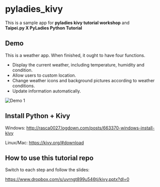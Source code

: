 # pyladies_kivy  
This is a sample app for **pyladies kivy tutorial workshop** and  
**Taipei.py X PyLadies Python Tutorial**

## Demo
This is a weather app.
When finished, it ought to have four functions.

* Display the current weather, including temperature, humidity and condition.
* Allow users to custom location.
* Change weather icons and background pictures according to weather conditions.
* Update information automatically.

![Demo 1](http://i.imgur.com/Iy50h1j.png)

## Install Python + Kivy

Windows:
http://rasca0027.logdown.com/posts/663370-windows-install-kivy

Linux/Mac:
https://kivy.org/#download

## How to use this tutorial repo

Switch to each step and follow the slides:

https://www.dropbox.com/s/uvrngt899u546tj/kivy.pptx?dl=0

